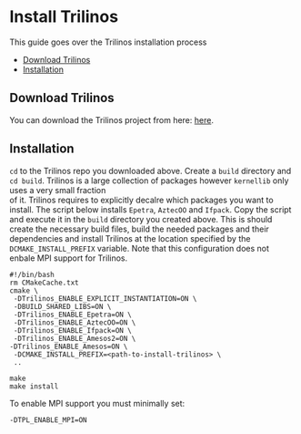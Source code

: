 # Install Trilinos

This guide goes over the Trilinos installation process

* [Download Trilinos](#dependencies)
* [Installation](#installation)


## <a href="dependencies"></a> Download Trilinos

You can download the Trilinos project from here: <a href="https://github.com/trilinos/Trilinos">here</a>.

## <a href="installation"></a> Installation

```cd``` to the Trilinos repo you downloaded above. Create a ```build``` directory and ```cd build```.
Trilinos is a large collection of packages however ```kernellib``` only uses a very small fraction  
of it. Trilinos requires to explicitly decalre which packages you want to install. The script below
installs ```Epetra```, ```AztecOO``` and ```Ifpack```. Copy the script and execute it in the
```build``` directory you created above. This is should create the necessary build files, build the 
needed packages and their dependencies and install Trilinos at the location
specified by the  ```DCMAKE_INSTALL_PREFIX``` variable. 
Note that this configuration does not enbale MPI support for Trilinos. 

```
#!/bin/bash
rm CMakeCache.txt
cmake \
 -DTrilinos_ENABLE_EXPLICIT_INSTANTIATION=ON \
 -DBUILD_SHARED_LIBS=ON \
 -DTrilinos_ENABLE_Epetra=ON \
 -DTrilinos_ENABLE_AztecOO=ON \
 -DTrilinos_ENABLE_Ifpack=ON \
 -DTrilinos_ENABLE_Amesos2=ON \
-DTrilinos_ENABLE_Amesos=ON \
 -DCMAKE_INSTALL_PREFIX=<path-to-install-trilinos> \
 ..
  
make 
make install 
```

To enable MPI support you must minimally set:

```
-DTPL_ENABLE_MPI=ON
```






